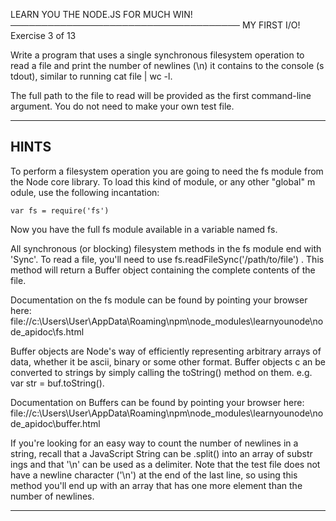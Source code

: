 
 LEARN YOU THE NODE.JS FOR MUCH WIN!
─────────────────────────────────────
 MY FIRST I/O!
 Exercise 3 of 13

Write a program that uses a single synchronous filesystem operation to read a file and print the number of newlines (\n) it contains to the console (s
tdout), similar to running cat file | wc -l.

The full path to the file to read will be provided as the first command-line argument. You do not need to make your own test file.

-------------------------------------------------------------------------------

## HINTS

To perform a filesystem operation you are going to need the fs module from the Node core library. To load this kind of module, or any other "global" m
odule, use the following incantation:

    var fs = require('fs')

Now you have the full fs module available in a variable named fs.

All synchronous (or blocking) filesystem methods in the fs module end with 'Sync'. To read a file, you'll need to use fs.readFileSync('/path/to/file')
. This method will return a Buffer object containing the complete contents of the file.

Documentation on the fs module can be found by pointing your browser here:
  file://c:\Users\User\AppData\Roaming\npm\node_modules\learnyounode\node_apidoc\fs.html

Buffer objects are Node's way of efficiently representing arbitrary arrays of data, whether it be ascii, binary or some other format. Buffer objects c
an be converted to strings by simply calling the toString() method on them. e.g. var str = buf.toString().

Documentation on Buffers can be found by pointing your browser here:
  file://c:\Users\User\AppData\Roaming\npm\node_modules\learnyounode\node_apidoc\buffer.html

If you're looking for an easy way to count the number of newlines in a string, recall that a JavaScript String can be .split() into an array of substr
ings and that '\n' can be used as a delimiter. Note that the test file does not have a newline character ('\n') at the end of the last line, so using
this method you'll end up with an array that has one more element than the number of newlines.

-------------------------------------------------------------------------------
